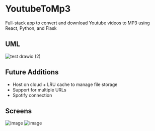 # YoutubeToMp3
Full-stack app to convert and download Youtube videos to MP3 using React, Python, and Flask

## UML
![test drawio (2)](https://github.com/dliu27/YoutubeToMp3/assets/48995019/0e53e133-2f4e-4a18-85f0-4571514ba395)


## Future Additions
- Host on cloud + LRU cache to manage file storage
- Support for multiple URLs
- Spotify connection


## Screens
![image](https://github.com/dliu27/YoutubeToMp3/assets/48995019/8809205d-0b15-4951-886f-cdbbd1c6c765)
![image](https://github.com/dliu27/YoutubeToMp3/assets/48995019/cc1ccbad-52b8-4171-998a-035963ad4bb3)
